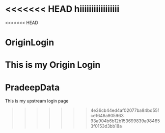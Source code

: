 <<<<<<< HEAD
hiiiiiiiiiiiiiiiii
=======
<<<<<<< HEAD
# OriginLogin
This is my Origin Login
=======
# PradeepData
This is my upstream login page
>>>>>>> 4e36cb44ed4af02077ba84bd551ce1649a905963
>>>>>>> 93a904b6b12b153699839a984653f0153d3bb18a
